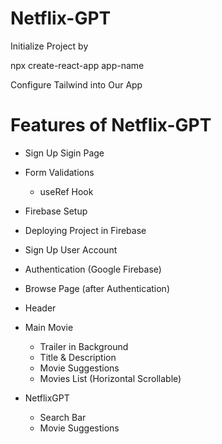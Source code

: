 
# Netflix-GPT

Initialize Project by 

npx create-react-app app-name

Configure Tailwind into Our App

# Features of Netflix-GPT

- Sign Up Sigin Page
- Form Validations
    - useRef Hook
- Firebase Setup
- Deploying Project in Firebase
- Sign Up User Account
- Authentication (Google Firebase)


- Browse Page (after Authentication)
 - Header
 - Main Movie
    - Trailer in Background
    - Title & Description
    - Movie Suggestions
    - Movies List (Horizontal Scrollable)

- NetflixGPT
    - Search Bar
    - Movie Suggestions